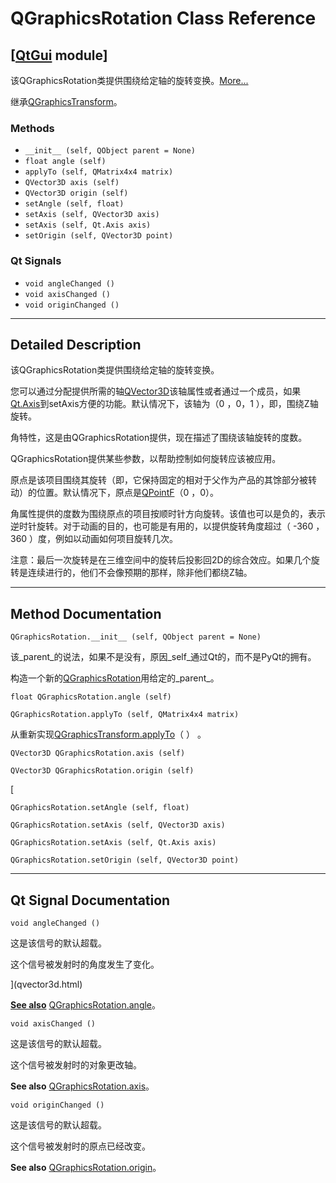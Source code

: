 # QGraphicsRotation Class Reference

## [[QtGui](index.htm) module]

该QGraphicsRotation类提供围绕给定轴的旋转变换。[More...](#details)

继承[QGraphicsTransform](qgraphicstransform.html)。

### Methods

*   `__init__ (self, QObject parent = None)`
*   `float angle (self)`
*   `applyTo (self, QMatrix4x4 matrix)`
*   `QVector3D axis (self)`
*   `QVector3D origin (self)`
*   `setAngle (self, float)`
*   `setAxis (self, QVector3D axis)`
*   `setAxis (self, Qt.Axis axis)`
*   `setOrigin (self, QVector3D point)`

### Qt Signals

*   `void angleChanged ()`
*   `void axisChanged ()`
*   `void originChanged ()`

* * *

## Detailed Description

该QGraphicsRotation类提供围绕给定轴的旋转变换。

您可以通过分配提供所需的轴[QVector3D](qvector3d.html)该轴属性或者通过一个成员，如果[Qt.Axis](qt.html#Axis-enum)到setAxis方便的功能。默认情况下，该轴为（0 ，0，1 ），即，围绕Z轴旋转。

角特性，这是由QGraphicsRotation提供，现在描述了围绕该轴旋转的度数。

QGraphicsRotation提供某些参数，以帮助控制如何旋转应该被应用。

原点是该项目围绕其旋转（即，它保持固定的相对于父作为产品的其馀部分被转动）的位置。默认情况下，原点是[QPointF](qpointf.html)（0 ，0）。

角属性提供的度数为围绕原点的项目按顺时针方向旋转。该值也可以是负的，表示逆时针旋转。对于动画的目的，也可能是有用的，以提供旋转角度超过（ -360 ， 360 ）度，例如以动画如何项目旋转几次。

注意：最后一次旋转是在三维空间中的旋转后投影回2D的综合效应。如果几个旋转是连续进行的，他们不会像预期的那样，除非他们都绕Z轴。

* * *

## Method Documentation

```
QGraphicsRotation.__init__ (self, QObject parent = None)
```

该_parent_的说法，如果不是没有，原因_self_通过Qt的，而不是PyQt的拥有。

构造一个新的[QGraphicsRotation](qgraphicsrotation.html)用给定的_parent_。

```
float QGraphicsRotation.angle (self)
```

```
QGraphicsRotation.applyTo (self, QMatrix4x4 matrix)
```

从重新实现[QGraphicsTransform.applyTo](qgraphicstransform.html#applyTo)（ ） 。

```
QVector3D QGraphicsRotation.axis (self)
```

[](qvector3d.html)

```
QVector3D QGraphicsRotation.origin (self)
```

[

```
QGraphicsRotation.setAngle (self, float)
```

```
QGraphicsRotation.setAxis (self, QVector3D axis)
```

```
QGraphicsRotation.setAxis (self, Qt.Axis axis)
```

```
QGraphicsRotation.setOrigin (self, QVector3D point)
```

* * *

## Qt Signal Documentation

```
void angleChanged ()
```

这是该信号的默认超载。

这个信号被发射时的角度发生了变化。

](qvector3d.html)

[**See also**](qvector3d.html) [QGraphicsRotation.angle](qgraphicsrotation.html#angle-prop)。

```
void axisChanged ()
```

这是该信号的默认超载。

这个信号被发射时的对象更改轴。

**See also** [QGraphicsRotation.axis](qgraphicsrotation.html#axis-prop)。

```
void originChanged ()
```

这是该信号的默认超载。

这个信号被发射时的原点已经改变。

**See also** [QGraphicsRotation.origin](qgraphicsrotation.html#origin-prop)。